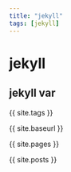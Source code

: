 ```yaml
---
title: "jekyll"
tags: [jekyll]
---
```



# jekyll

## jekyll var
{{ site.tags }}

{{ site.baseurl }}

{{ site.pages }}

{{ site.posts }}

